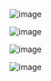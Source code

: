 ![image](https://user-images.githubusercontent.com/51282928/89118863-7b4c3000-d4d3-11ea-918d-8432b110b475.png)

![image](https://user-images.githubusercontent.com/51282928/89118802-df222900-d4d2-11ea-8307-50005533c6db.png)

![image](https://user-images.githubusercontent.com/51282928/89118869-95860e00-d4d3-11ea-97a3-7638925cff84.png)

![image](https://user-images.githubusercontent.com/51282928/89118878-ab93ce80-d4d3-11ea-8622-8f2f5a634164.png)

